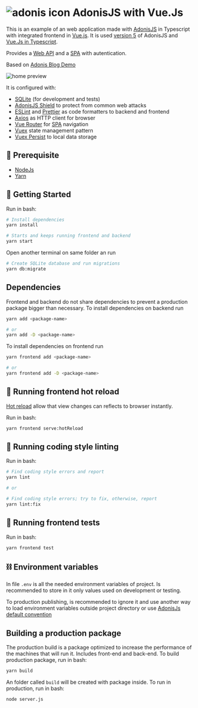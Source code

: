 # ![adonis icon](https://user-images.githubusercontent.com/25934051/82269493-44409680-9948-11ea-864f-26443e69da41.png) AdonisJS with Vue.Js

This is an example of an web application made with [AdonisJS](https://adonisjs.com/) in Typescript with integrated frontend in [Vue.js](https://vuejs.org/).
It is used [version 5](https://preview.adonisjs.com/) of AdonisJS and [Vue.Js in Typescript](https://vuejs.org/v2/guide/typescript.html#ad).

Provides a [Web API](https://en.wikipedia.org/wiki/Web_API) and a [SPA](https://en.wikipedia.org/wiki/Single-page_application) with autentication.

Based on [Adonis Blog Demo](https://github.com/maugusto-jpm/adonis-ts-blog)

![home preview](https://user-images.githubusercontent.com/25934051/83518671-1b281600-a4b1-11ea-96fe-b3212c30c0f1.png)

It is configured with:

- [SQLite](https://www.sqlite.org/index.html) (for development and tests)
- [AdonisJS Shield](https://preview.adonisjs.com/releases/shield/version-2) to protect from common web attacks
- [ESLint](https://eslint.org/) and [Prettier](https://prettier.io/) as code formatters to backend and frontend
- [Axios](https://github.com/axios/axios) as HTTP client for browser
- [Vue Router](https://router.vuejs.org/) for [SPA](https://en.wikipedia.org/wiki/Single-page_application) navigation
- [Vuex](https://vuex.vuejs.org/) state management pattern
- [Vuex Persist](https://github.com/championswimmer/vuex-persist) to local data storage


## 📝 Prerequisite

- [NodeJs](https://nodejs.org/en/)
- [Yarn](https://yarnpkg.com/)

## 🏁 Getting Started

Run in bash:

```bash
# Install dependencies
yarn install

# Starts and keeps running frontend and backend
yarn start
```

Open another terminal on same folder an run

```bash
# Create SQLite database and run migrations
yarn db:migrate
```

## Dependencies

Frontend and backend do not share dependencies to prevent a production package bigger than necessary.
To install dependencies on backend run

```bash
yarn add <package-name>

# or
yarn add -D <package-name>
```

To install dependencies on frontend run

```bash
yarn frontend add <package-name>

# or
yarn frontend add -D <package-name>
```

## 🔧 Running frontend hot reload

[Hot reload](https://vue-loader.vuejs.org/guide/hot-reload.html) allow that view changes can reflects to browser instantly.

Run in bash:

```bash
yarn frontend serve:hotReload
```

## 🎈 Running coding style linting

Run in bash:

```bash
# Find coding style errors and report
yarn lint

# or

# Find coding style errors; try to fix, otherwise, report
yarn lint:fix
```

## 🔧 Running frontend tests

Run in bash:

```bash
yarn frontend test
```

## ⛓️ Environment variables

In file `.env` is all the needed environment variables of project. Is recommended to store in it only values used on development or testing.

To production publishing, is recommended to ignore it and use another way to load environment variables outside project directory or use [AdonisJs default convention](https://adonisjs.com/docs/4.0/configuration-and-env#_environment_variables)

## Building a production package

The production build is a package optimized to increase the performance of the machines that will run it. Includes front-end and back-end.
To build production package, run in bash:

```bash
yarn build
```

An folder called `build` will be created with package inside. To run in production, run in bash:

```bash
node server.js
```
